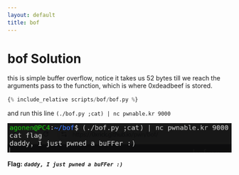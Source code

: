 ```yaml
---
layout: default
title: bof
---
```


# bof Solution

this is simple buffer overflow, notice it takes us 52 bytes till we reach the arguments pass to the function, which is where 0xdeadbeef is stored.
```py
{% include_relative scripts/bof/bof.py %}
```
 and run this line `(./bof.py ;cat) | nc pwnable.kr 9000`

![image](./images/bof.png)

**Flag:** ***`daddy, I just pwned a buFFer :)`***
